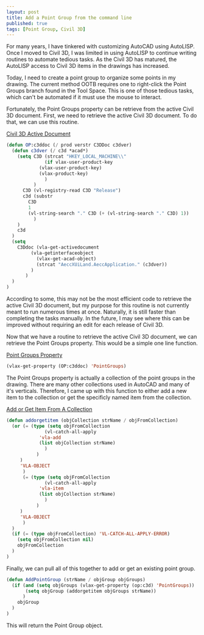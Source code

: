 ```yaml
---
layout: post
title: Add a Point Group from the command line
published: true
tags: [Point Group, Civil 3D]
---
```

For many years, I have tinkered with customizing AutoCAD using AutoLISP.  Once I moved to Civil 3D, I was limited in using AutoLISP to continue writing routines to automate tedious tasks.  As the Civil 3D has matured, the AutoLISP access to Civil 3D items in the drawings has increased.

Today, I need to create a point group to organize some points in my drawing.  The current method OOTB requires one to right-click the Point Groups branch found in the Tool Space.  This is one of those tedious tasks, which can't be automated if it must use the mouse to interact.<!--more-->

Fortunately, the Point Groups property can be retrieve from the active Civil 3D document.  First, we need to retrieve the active Civil 3D document.  To do that, we can use this routine.

[Civil 3D Active Document](#c3ddoc)

```lisp
(defun OP:c3ddoc (/ prod verstr C3DDoc c3dver)
  (defun c3dver	(/ c3d *acad*)
    (setq C3D (strcat "HKEY_LOCAL_MACHINE\\"
		      (if vlax-user-product-key
			(vlax-user-product-key)
			(vlax-product-key)
		      )
	      )
	  C3D (vl-registry-read C3D "Release")
	  c3d (substr
		C3D
		1
		(vl-string-search "." C3D (+ (vl-string-search "." C3D) 1))
	      )
    )
    c3d
  )
  (setq
    C3Ddoc (vla-get-activedocument
	     (vla-getinterfaceobject
	       (vlax-get-acad-object)
	       (strcat "AeccXUiLand.AeccApplication." (c3dver))
	     )
	   )
  )
)
```

According to some, this may not be the most efficient code to retrieve the active Civil 3D document, but my purpose for this routine is not currently meant to run numerous times at once.  Naturally, it is still faster than completing the tasks manually.  In the future, I may see where this can be improved without requiring an edit for each release of Civil 3D.

Now that we have a routine to retrieve the active Civil 3D document, we can retrieve the Point Groups property.  This would be a simple one line function.

[Point Groups Property](#pointgroups)

```lisp
(vlax-get-property (OP:c3ddoc) 'PointGroups)
```

The Point Groups property is actually a collection of the point groups in the drawing.  There are many other collections used in AutoCAD and many of it's verticals.  Therefore, I came up with this function to either add a new item to the collection or get the specificly named item from the collection.

[Add or Get Item From A Collection](#addorgetitem)

```lisp
(defun addorgetitem (objCollection strName / objFromCollection)
  (or (= (type (setq objFromCollection
		      (vl-catch-all-apply
			'vla-add
			(list objCollection strName)
		      )
	       )
	 )
	 'VLA-OBJECT
      )
      (= (type (setq objFromCollection
		      (vl-catch-all-apply
			'vla-item
			(list objCollection strName)
		      )
	       )
	 )
	 'VLA-OBJECT
      )
  )
  (if (= (type objFromCollection) 'VL-CATCH-ALL-APPLY-ERROR)
    (setq objFromCollection nil)
    objFromCollection
  )
)
```

Finally, we can pull all of this together to add or get an existing point group.

```lisp
(defun AddPointGroup (strName / objGroup objGroups)
  (if (and (setq objGroups (vlax-get-property (op:c3d) 'PointGroups))
	   (setq objGroup (addorgetitem objGroups strName))
      )
    objGroup
  )
)
```

This will return the Point Group object.
